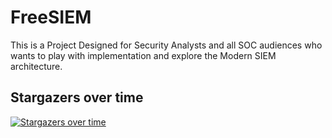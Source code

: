 # FreeSIEM
This is a Project Designed for Security Analysts and all SOC audiences who wants to play with implementation and explore the Modern SIEM architecture.

## Stargazers over time

[![Stargazers over time](https://starchart.cc/h4m5t/FreeSIEM.svg)](https://starchart.cc/h4m5t/FreeSIEM)
